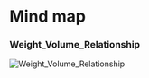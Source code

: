 # Mind map

### Weight_Volume_Relationship

![Weight_Volume_Relationship](img/Weight_Volume_Relationship.png)